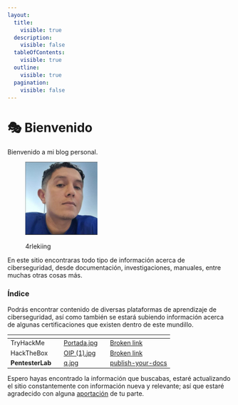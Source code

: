 ```yaml
---
layout:
  title:
    visible: true
  description:
    visible: false
  tableOfContents:
    visible: true
  outline:
    visible: true
  pagination:
    visible: false
---
```


# 🎭 Bienvenido

Bienvenido a mi blog personal.

<div align="left"><figure><img src=".gitbook/assets/Avatar.png" alt="" width="162"><figcaption><p>4rlekiing</p></figcaption></figure></div>

En este sitio encontraras todo tipo de información acerca de ciberseguridad, desde documentación, investigaciones, manuales, entre muchas otras cosas más.

### Índice

Podrás encontrar contenido de diversas plataformas de aprendizaje de ciberseguridad, así como también se estará subiendo información acerca de algunas certificaciones que existen dentro de este mundillo.

<table data-view="cards"><thead><tr><th></th><th></th><th data-hidden data-card-cover data-type="files"></th><th data-hidden></th><th data-hidden data-card-target data-type="content-ref"></th></tr></thead><tbody><tr><td>TryHackMe</td><td></td><td><a href=".gitbook/assets/Portada.jpg">Portada.jpg</a></td><td></td><td><a href="broken-reference">Broken link</a></td></tr><tr><td>HackTheBox</td><td></td><td><a href=".gitbook/assets/OIP (1).jpg">OIP (1).jpg</a></td><td></td><td><a href="broken-reference">Broken link</a></td></tr><tr><td><strong>PentesterLab</strong></td><td></td><td><a href=".gitbook/assets/q.jpg">q.jpg</a></td><td></td><td><a href="ciberseguridad/plataformas-de-aprendizaje/publish-your-docs/">publish-your-docs</a></td></tr></tbody></table>

Espero hayas encontrado la información que buscabas, estaré actualizando el sitio constantemente con información nueva y relevante; así que estaré agradecido con alguna [aportación](https://buymeacoffee.com/4rlekiing) de tu parte.
